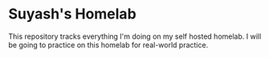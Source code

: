 # Suyash's Homelab

This repository tracks everything I'm doing on my self hosted homelab.
I will be going to practice on this homelab for real-world practice.
